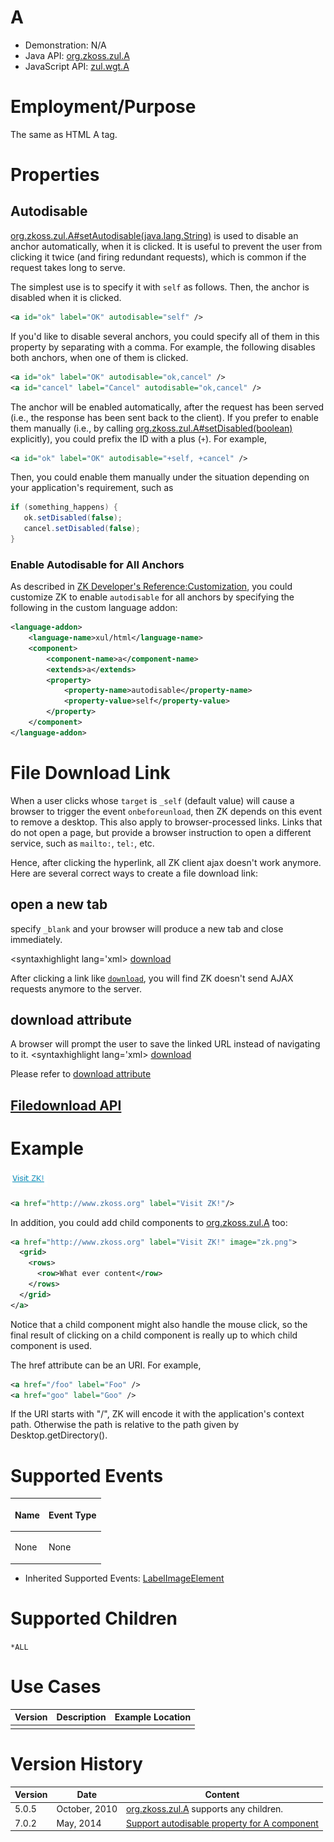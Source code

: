 

# A

- Demonstration: N/A
- Java API: [org.zkoss.zul.A](https://www.zkoss.org/javadoc/latest/zk/org/zkoss/zul/A.html)
- JavaScript API: [zul.wgt.A](https://www.zkoss.org/javadoc/latest/jsdoc/classes/zul.wgt.A.html)

# Employment/Purpose

The same as HTML A tag.

# Properties

## Autodisable

[org.zkoss.zul.A#setAutodisable(java.lang.String)](https://www.zkoss.org/javadoc/latest/zk/org/zkoss/zul/A.html#setAutodisable(java.lang.String))
is used to disable an anchor automatically, when it is clicked. It is
useful to prevent the user from clicking it twice (and firing redundant
requests), which is common if the request takes long to serve.

The simplest use is to specify it with `self` as follows. Then, the
anchor is disabled when it is clicked.

```xml
<a id="ok" label="OK" autodisable="self" />
```

If you'd like to disable several anchors, you could specify all of them
in this property by separating with a comma. For example, the following
disables both anchors, when one of them is clicked.

```xml
<a id="ok" label="OK" autodisable="ok,cancel" />
<a id="cancel" label="Cancel" autodisable="ok,cancel" />
```

The anchor will be enabled automatically, after the request has been
served (i.e., the response has been sent back to the client). If you
prefer to enable them manually (i.e., by calling
[org.zkoss.zul.A#setDisabled(boolean)](https://www.zkoss.org/javadoc/latest/zk/org/zkoss/zul/A.html#setDisabled(boolean))
explicitly), you could prefix the ID with a plus (`+`). For example,

```xml
<a id="ok" label="OK" autodisable="+self, +cancel" />
```

Then, you could enable them manually under the situation depending on
your application's requirement, such as

```java
if (something_happens) {
   ok.setDisabled(false);
   cancel.setDisabled(false);
}
```

### Enable Autodisable for All Anchors

As described in [ZK Developer's Reference:Customization]({{site.baseurl}}/zk_dev_ref/customization/component_properties),
you could customize ZK to enable `autodisable` for all anchors by
specifying the following in the custom language addon:

```xml
<language-addon>
    <language-name>xul/html</language-name>
    <component>
        <component-name>a</component-name>
        <extends>a</extends>
        <property>
            <property-name>autodisable</property-name>
            <property-value>self</property-value>
        </property>
    </component>
</language-addon>
```

# File Download Link

When a user clicks <a/> whose `target` is `_self` (default value) will
cause a browser to trigger the event `onbeforeunload`, then ZK depends
on this event to remove a desktop. This also apply to browser-processed
links. Links that do not open a page, but provide a browser instruction
to open a different service, such as `mailto:`, `tel:`, etc.

Hence, after clicking the hyperlink, all ZK client ajax doesn't work
anymore. Here are several correct ways to create a file download link:

## open a new tab

specify `_blank` and your browser will produce a new tab and close
immediately.

\<syntaxhighlight lang='xml\>
<a href="report.pdf" target='_blank'>download</a>

</syntaxhighlight>

After clicking a link like
<a href="report.pdf" target='_self'>`download`</a>, you will find ZK
doesn't send AJAX requests anymore to the server.

## download attribute

A browser will prompt the user to save the linked URL instead of
navigating to it. \<syntaxhighlight lang='xml\>
<zk xmlns:c="client/attribute">
<a href="report.xls" c:download="" target='_self'>download</a> </zk>

</syntaxhighlight>

Please refer to [download attribute](https://developer.mozilla.org/en-US/docs/Web/HTML/Element/a#attr-download)

## [Filedownload API]({{site.baseurl}}/zk_dev_ref/ui_patterns/file_upload_and_download#File_Download)

# Example

![](/zk_component_ref/images/ZKComRef_A_Examples.PNG)

```xml
<a href="http://www.zkoss.org" label="Visit ZK!"/>
```

In addition, you could add child components to
[org.zkoss.zul.A](https://www.zkoss.org/javadoc/latest/zk/org/zkoss/zul/A.html) too:

```xml
<a href="http://www.zkoss.org" label="Visit ZK!" image="zk.png">
  <grid>
    <rows>
      <row>What ever content</row>
    </rows>
  </grid>
</a>
```

Notice that a child component might also handle the mouse click, so the
final result of clicking on a child component is really up to which
child component is used.

The href attribute can be an URI. For example,

```xml
<a href="/foo" label="Foo" />
<a href="goo" label="Goo" />
```

If the URI starts with "/", ZK will encode it with the application's
context path. Otherwise the path is relative to the path given by
Desktop.getDirectory().

# Supported Events

<table>
<thead>
<tr class="header">
<th><center>
<p>Name</p>
</center></th>
<th><center>
<p>Event Type</p>
</center></th>
</tr>
</thead>
<tbody>
<tr class="odd">
<td><p>None</p></td>
<td><p>None</p></td>
</tr>
</tbody>
</table>

- Inherited Supported Events: [ LabelImageElement]({{site.baseurl}}/zk_component_ref/labelimageelement#Supported_Events)

# Supported Children

`*ALL`

# Use Cases

| Version | Description | Example Location |
|---------|-------------|------------------|
|         |             |                  |

# Version History



| Version | Date          | Content                                                                                 |
|---------|---------------|-----------------------------------------------------------------------------------------|
| 5.0.5   | October, 2010 | [org.zkoss.zul.A](https://www.zkoss.org/javadoc/latest/zk/org/zkoss/zul/A.html) supports any children.                               |
| 7.0.2   | May, 2014     | [Support autodisable property for A component](http://tracker.zkoss.org/browse/ZK-2237) |


